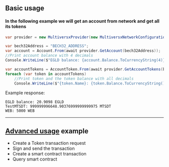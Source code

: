 ## Basic usage

#### In the following example we will get an account from network and get all its tokens
```csharp
var provider = new MultiversxProvider(new MultiversxNetworkConfiguration(Network.DevNet));

var bech32Address = "BECH32_ADDRESS";
var account = Account.From(await provider.GetAccount(bech32Address));
//Print account balance with 4 decimals
Console.WriteLine($"EGLD balance: {account.Balance.ToCurrencyString(4)}");

var accountTokens = AccountToken.From(await provider.GetAccountTokens(bech32Address));
foreach (var token in accountTokens)
    //Print token and the token balance with all decimals
    Console.WriteLine($"{token.Name}: {token.Balance.ToCurrencyString()}");
```

Example response:
```
EGLD balance: 20.9098 EGLD
TestMTSDT: 999999996648.90376999999999975 MTSDT
WEB: 5000 WEB
```

---

## [Advanced usage](https://github.com/RemarkableTools/ErdCsharp/blob/master/docs/advanced.md) example
- Create a Token transaction request
- Sign and send the transaction
- Create a smart contract transaction
- Query smart contract